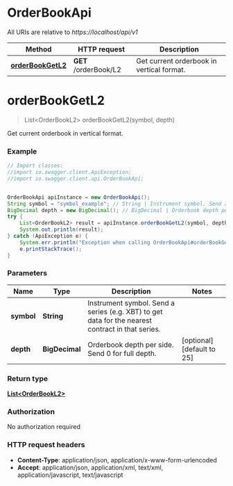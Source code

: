 # OrderBookApi

All URIs are relative to *https://localhost/api/v1*

Method | HTTP request | Description
------------- | ------------- | -------------
[**orderBookGetL2**](OrderBookApi.md#orderBookGetL2) | **GET** /orderBook/L2 | Get current orderbook in vertical format.


<a name="orderBookGetL2"></a>
# **orderBookGetL2**
> List&lt;OrderBookL2&gt; orderBookGetL2(symbol, depth)

Get current orderbook in vertical format.

### Example
```java
// Import classes:
//import io.swagger.client.ApiException;
//import io.swagger.client.api.OrderBookApi;


OrderBookApi apiInstance = new OrderBookApi();
String symbol = "symbol_example"; // String | Instrument symbol. Send a series (e.g. XBT) to get data for the nearest contract in that series.
BigDecimal depth = new BigDecimal(); // BigDecimal | Orderbook depth per side. Send 0 for full depth.
try {
    List<OrderBookL2> result = apiInstance.orderBookGetL2(symbol, depth);
    System.out.println(result);
} catch (ApiException e) {
    System.err.println("Exception when calling OrderBookApi#orderBookGetL2");
    e.printStackTrace();
}
```

### Parameters

Name | Type | Description  | Notes
------------- | ------------- | ------------- | -------------
 **symbol** | **String**| Instrument symbol. Send a series (e.g. XBT) to get data for the nearest contract in that series. |
 **depth** | **BigDecimal**| Orderbook depth per side. Send 0 for full depth. | [optional] [default to 25]

### Return type

[**List&lt;OrderBookL2&gt;**](OrderBookL2.md)

### Authorization

No authorization required

### HTTP request headers

 - **Content-Type**: application/json, application/x-www-form-urlencoded
 - **Accept**: application/json, application/xml, text/xml, application/javascript, text/javascript

